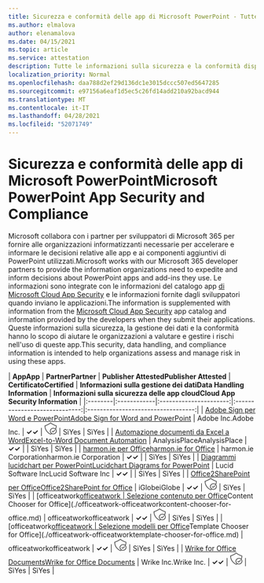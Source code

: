 ```yaml
---
title: Sicurezza e conformità delle app di Microsoft PowerPoint - Tutte le app
ms.author: elmalova
author: elenamalova
ms.date: 04/15/2021
ms.topic: article
ms.service: attestation
description: Tutte le informazioni sulla sicurezza e la conformità disponibili per tutte le app di Microsoft PowerPoint.
localization_priority: Normal
ms.openlocfilehash: daa788d2ef29d136dc1e3015dccc507ed5647285
ms.sourcegitcommit: e97156a6eaf1d5ec5c26fd14add210a92bacd944
ms.translationtype: MT
ms.contentlocale: it-IT
ms.lasthandoff: 04/28/2021
ms.locfileid: "52071749"
---
```

# <a name="microsoft-powerpoint-app-security-and-compliance"></a><span data-ttu-id="bd38a-103">Sicurezza e conformità delle app di Microsoft PowerPoint</span><span class="sxs-lookup"><span data-stu-id="bd38a-103">Microsoft PowerPoint App Security and Compliance</span></span>

<span data-ttu-id="bd38a-104">Microsoft collabora con i partner per sviluppatori di Microsoft 365 per fornire alle organizzazioni informatizzanti necessarie per accelerare e informare le decisioni relative alle app e ai componenti aggiuntivi di PowerPoint utilizzati.</span><span class="sxs-lookup"><span data-stu-id="bd38a-104">Microsoft works with our Microsoft 365 developer partners to provide the information organizations need to expedite and inform decisions about PowerPoint apps and add-ins they use.</span></span> <span data-ttu-id="bd38a-105">Le informazioni sono integrate con le informazioni del catalogo app [di Microsoft Cloud App Security](https://www.microsoft.com/en-us/enterprise-mobility-security/cloud-app-security) e le informazioni fornite dagli sviluppatori quando inviano le applicazioni.</span><span class="sxs-lookup"><span data-stu-id="bd38a-105">The information is supplemented with information from the [Microsoft Cloud App Security](https://www.microsoft.com/en-us/enterprise-mobility-security/cloud-app-security) app catalog and information provided by the developers when they submit their applications.</span></span> <span data-ttu-id="bd38a-106">Queste informazioni sulla sicurezza, la gestione dei dati e la conformità hanno lo scopo di aiutare le organizzazioni a valutare e gestire i rischi nell'uso di queste app.</span><span class="sxs-lookup"><span data-stu-id="bd38a-106">This security, data handling, and compliance information is intended to help organizations assess and manage risk in using these apps.</span></span>

| <span data-ttu-id="bd38a-107">**App**</span><span class="sxs-lookup"><span data-stu-id="bd38a-107">**App**</span></span> | <span data-ttu-id="bd38a-108">**Partner**</span><span class="sxs-lookup"><span data-stu-id="bd38a-108">**Partner**</span></span> | <span data-ttu-id="bd38a-109">**Publisher Attested**</span><span class="sxs-lookup"><span data-stu-id="bd38a-109">**Publisher Attested**</span></span> | <span data-ttu-id="bd38a-110">**Certificato**</span><span class="sxs-lookup"><span data-stu-id="bd38a-110">**Certified**</span></span> | <span data-ttu-id="bd38a-111">**Informazioni sulla gestione dei dati**</span><span class="sxs-lookup"><span data-stu-id="bd38a-111">**Data Handling Information**</span></span> | <span data-ttu-id="bd38a-112">**Informazioni sulla sicurezza delle app cloud**</span><span class="sxs-lookup"><span data-stu-id="bd38a-112">**Cloud App Security Information**</span></span> |
|:--------|:------------|:----------------------:|:-----------------------------:|:----------------------------------:|
| [<span data-ttu-id="bd38a-113">Adobe Sign per Word e PowerPoint</span><span class="sxs-lookup"><span data-stu-id="bd38a-113">Adobe Sign for Word and PowerPoint</span></span>](./adobe-inc-sign-for-word-and-powerpoint.md) | <span data-ttu-id="bd38a-114">Adobe Inc.</span><span class="sxs-lookup"><span data-stu-id="bd38a-114">Adobe Inc.</span></span> | <span data-ttu-id="bd38a-115">**✓**</span><span class="sxs-lookup"><span data-stu-id="bd38a-115">**✓**</span></span> | <img alt="Certified application badge" src="../media/certified-badge.png" height="25" width="25" /> | <span data-ttu-id="bd38a-116">Sì</span><span class="sxs-lookup"><span data-stu-id="bd38a-116">Yes</span></span> | <span data-ttu-id="bd38a-117">Sì</span><span class="sxs-lookup"><span data-stu-id="bd38a-117">Yes</span></span> |
| [<span data-ttu-id="bd38a-118">Automazione documenti da Excel a Word</span><span class="sxs-lookup"><span data-stu-id="bd38a-118">Excel-to-Word Document Automation</span></span>](./analysisplace-excel-to-word-document-automation.md) | <span data-ttu-id="bd38a-119">AnalysisPlace</span><span class="sxs-lookup"><span data-stu-id="bd38a-119">AnalysisPlace</span></span> | <span data-ttu-id="bd38a-120">**✓**</span><span class="sxs-lookup"><span data-stu-id="bd38a-120">**✓**</span></span> |  | <span data-ttu-id="bd38a-121">Sì</span><span class="sxs-lookup"><span data-stu-id="bd38a-121">Yes</span></span> | <span data-ttu-id="bd38a-122">Sì</span><span class="sxs-lookup"><span data-stu-id="bd38a-122">Yes</span></span> |
| [<span data-ttu-id="bd38a-123">harmon.ie per Office</span><span class="sxs-lookup"><span data-stu-id="bd38a-123">harmon.ie for Office</span></span>](./harmonie-corporation-for-office.md) | <span data-ttu-id="bd38a-124">harmon.ie Corporation</span><span class="sxs-lookup"><span data-stu-id="bd38a-124">harmon.ie Corporation</span></span> | <span data-ttu-id="bd38a-125">**✓**</span><span class="sxs-lookup"><span data-stu-id="bd38a-125">**✓**</span></span> |  | <span data-ttu-id="bd38a-126">Sì</span><span class="sxs-lookup"><span data-stu-id="bd38a-126">Yes</span></span> | <span data-ttu-id="bd38a-127">Sì</span><span class="sxs-lookup"><span data-stu-id="bd38a-127">Yes</span></span> |
| [<span data-ttu-id="bd38a-128">Diagrammi lucidchart per PowerPoint</span><span class="sxs-lookup"><span data-stu-id="bd38a-128">Lucidchart Diagrams for PowerPoint</span></span>](./lucid-software-inc-lucidchart-diagrams-for-powerpoint.md) | <span data-ttu-id="bd38a-129">Lucid Software Inc</span><span class="sxs-lookup"><span data-stu-id="bd38a-129">Lucid Software Inc</span></span> | <span data-ttu-id="bd38a-130">**✓**</span><span class="sxs-lookup"><span data-stu-id="bd38a-130">**✓**</span></span> |  | <span data-ttu-id="bd38a-131">Sì</span><span class="sxs-lookup"><span data-stu-id="bd38a-131">Yes</span></span> | <span data-ttu-id="bd38a-132">Sì</span><span class="sxs-lookup"><span data-stu-id="bd38a-132">Yes</span></span> |
| [<span data-ttu-id="bd38a-133">Office2SharePoint per Office</span><span class="sxs-lookup"><span data-stu-id="bd38a-133">Office2SharePoint for Office</span></span>](./iglobe-office2sharepoint-for-office.md) | <span data-ttu-id="bd38a-134">iGlobe</span><span class="sxs-lookup"><span data-stu-id="bd38a-134">iGlobe</span></span> | <span data-ttu-id="bd38a-135">**✓**</span><span class="sxs-lookup"><span data-stu-id="bd38a-135">**✓**</span></span> | <img alt="Certified application badge" src="../media/certified-badge.png" height="25" width="25" /> | <span data-ttu-id="bd38a-136">Sì</span><span class="sxs-lookup"><span data-stu-id="bd38a-136">Yes</span></span> | <span data-ttu-id="bd38a-137">Sì</span><span class="sxs-lookup"><span data-stu-id="bd38a-137">Yes</span></span> |
| <span data-ttu-id="bd38a-138">[officeatwork</span><span class="sxs-lookup"><span data-stu-id="bd38a-138">[officeatwork</span></span> | <span data-ttu-id="bd38a-139">Selezione contenuto per Office](./officeatwork-officeatworkcontent-chooser-for-office.md)</span><span class="sxs-lookup"><span data-stu-id="bd38a-139">Content Chooser for Office](./officeatwork-officeatworkcontent-chooser-for-office.md)</span></span> | <span data-ttu-id="bd38a-140">officeatwork</span><span class="sxs-lookup"><span data-stu-id="bd38a-140">officeatwork</span></span> | <span data-ttu-id="bd38a-141">**✓**</span><span class="sxs-lookup"><span data-stu-id="bd38a-141">**✓**</span></span> | <img alt="Certified application badge" src="../media/certified-badge.png" height="25" width="25" /> | <span data-ttu-id="bd38a-142">Sì</span><span class="sxs-lookup"><span data-stu-id="bd38a-142">Yes</span></span> | <span data-ttu-id="bd38a-143">Sì</span><span class="sxs-lookup"><span data-stu-id="bd38a-143">Yes</span></span> |
| <span data-ttu-id="bd38a-144">[officeatwork</span><span class="sxs-lookup"><span data-stu-id="bd38a-144">[officeatwork</span></span> | <span data-ttu-id="bd38a-145">Selezione modelli per Office](./officeatwork-officeatworktemplate-chooser-for-office.md)</span><span class="sxs-lookup"><span data-stu-id="bd38a-145">Template Chooser for Office](./officeatwork-officeatworktemplate-chooser-for-office.md)</span></span> | <span data-ttu-id="bd38a-146">officeatwork</span><span class="sxs-lookup"><span data-stu-id="bd38a-146">officeatwork</span></span> | <span data-ttu-id="bd38a-147">**✓**</span><span class="sxs-lookup"><span data-stu-id="bd38a-147">**✓**</span></span> | <img alt="Certified application badge" src="../media/certified-badge.png" height="25" width="25" /> | <span data-ttu-id="bd38a-148">Sì</span><span class="sxs-lookup"><span data-stu-id="bd38a-148">Yes</span></span> | <span data-ttu-id="bd38a-149">Sì</span><span class="sxs-lookup"><span data-stu-id="bd38a-149">Yes</span></span> |
| [<span data-ttu-id="bd38a-150">Wrike for Office Documents</span><span class="sxs-lookup"><span data-stu-id="bd38a-150">Wrike for Office Documents</span></span>](./wrike-inc-for-office-documents.md) | <span data-ttu-id="bd38a-151">Wrike Inc.</span><span class="sxs-lookup"><span data-stu-id="bd38a-151">Wrike Inc.</span></span> | <span data-ttu-id="bd38a-152">**✓**</span><span class="sxs-lookup"><span data-stu-id="bd38a-152">**✓**</span></span> | <img alt="Certified application badge" src="../media/certified-badge.png" height="25" width="25" /> | <span data-ttu-id="bd38a-153">Sì</span><span class="sxs-lookup"><span data-stu-id="bd38a-153">Yes</span></span> | <span data-ttu-id="bd38a-154">Sì</span><span class="sxs-lookup"><span data-stu-id="bd38a-154">Yes</span></span> |
